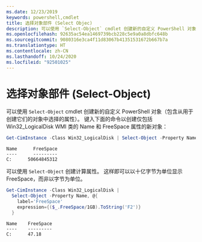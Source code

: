 ```yaml
---
ms.date: 12/23/2019
keywords: powershell,cmdlet
title: 选择对象部件 (Select Objec)
description: 可以使用 `Select-Object` cmdlet 创建新的自定义 PowerShell 对象（包含从管道上的对象中选择的属性）。
ms.openlocfilehash: 92635ac54ea1469739bcb228c5e9a0a8dbfc648b
ms.sourcegitcommit: 9080316e3ca4f11d83067b41351531672b667b7a
ms.translationtype: HT
ms.contentlocale: zh-CN
ms.lasthandoff: 10/24/2020
ms.locfileid: "92501025"
---
```

# <a name="selecting-parts-of-objects-select-object"></a>选择对象部件 (Select-Object)

可以使用 `Select-Object` cmdlet 创建新的自定义 PowerShell 对象（包含从用于创建它们的对象中选择的属性）。 键入下面的命令以创建仅包括 Win32_LogicalDisk WMI 类的 Name 和 FreeSpace 属性的新对象： 

```powershell
Get-CimInstance -Class Win32_LogicalDisk | Select-Object -Property Name,FreeSpace
```

```Output
Name      FreeSpace
----      ---------
C:      50664845312
```

可以使用 `Select-Object` 创建计算属性。 这样即可以以十亿字节为单位显示 FreeSpace，而非以字节为单位。 

```powershell
Get-CimInstance -Class Win32_LogicalDisk |
  Select-Object -Property Name, @{
    label='FreeSpace'
    expression={($_.FreeSpace/1GB).ToString('F2')}
  }
```

```Output
Name    FreeSpace
----    ---------
C:      47.18
```
